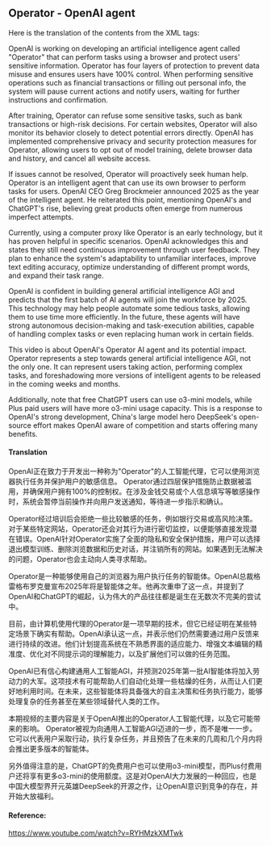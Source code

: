 ## Operator - OpenAI agent

Here is the translation of the contents from the XML tags:

OpenAI is working on developing an artificial intelligence agent called "Operator" that can perform tasks using a browser and protect users' sensitive information. Operator has four layers of protection to prevent data misuse and ensures users have 100% control. When performing sensitive operations such as financial transactions or filling out personal info, the system will pause current actions and notify users, waiting for further instructions and confirmation.

After training, Operator can refuse some sensitive tasks, such as bank transactions or high-risk decisions. For certain websites, Operator will also monitor its behavior closely to detect potential errors directly. OpenAI has implemented comprehensive privacy and security protection measures for Operator, allowing users to opt out of model training, delete browser data and history, and cancel all website access.

If issues cannot be resolved, Operator will proactively seek human help. Operator is an intelligent agent that can use its own browser to perform tasks for users. OpenAI CEO Greg Brockmeier announced 2025 as the year of the intelligent agent. He reiterated this point, mentioning OpenAI's and ChatGPT's rise, believing great products often emerge from numerous imperfect attempts.

Currently, using a computer proxy like Operator is an early technology, but it has proven helpful in specific scenarios. OpenAI acknowledges this and states they still need continuous improvement through user feedback. They plan to enhance the system's adaptability to unfamiliar interfaces, improve text editing accuracy, optimize understanding of different prompt words, and expand their task range.

OpenAI is confident in building general artificial intelligence AGI and predicts that the first batch of AI agents will join the workforce by 2025. This technology may help people automate some tedious tasks, allowing them to use time more efficiently. In the future, these agents will have strong autonomous decision-making and task-execution abilities, capable of handling complex tasks or even replacing human work in certain fields.

This video is about OpenAI's Operator AI agent and its potential impact. Operator represents a step towards general artificial intelligence AGI, not the only one. It can represent users taking action, performing complex tasks, and foreshadowing more versions of intelligent agents to be released in the coming weeks and months.

Additionally, note that free ChatGPT users can use o3-mini models, while Plus paid users will have more o3-mini usage capacity. This is a response to OpenAI's strong development, China's large model hero DeepSeek's open-source effort makes OpenAI aware of competition and starts offering many benefits.

#### Translation 

OpenAI正在致力于开发出一种称为"Operator"的人工智能代理，它可以使用浏览器执行任务并保护用户的敏感信息。 Operator通过四层保护措施防止数据被滥用，并确保用户拥有100%的控制权。在涉及金钱交易或个人信息填写等敏感操作时，系统会暂停当前操作并向用户发送通知，等待进一步指示和确认。

Operator经过培训后会拒绝一些比较敏感的任务，例如银行交易或高风险决策。对于某些特定网站，Operator还会对其行为进行密切监控，以便能够直接发现潜在错误。OpenAI针对Operator实施了全面的隐私和安全保护措施，用户可以选择退出模型训练、删除浏览数据和历史对话，并注销所有的网站。如果遇到无法解决的问题，Operator也会主动向人类寻求帮助。

Operator是一种能够使用自己的浏览器为用户执行任务的智能体。OpenAI总裁格雷格布罗克曼宣布2025年将是智能体之年。他再次重申了这一点，并提到了OpenAI和ChatGPT的崛起，认为伟大的产品往往都是诞生在无数次不完美的尝试中。

目前，由计算机使用代理的Operator是一项早期的技术，但它已经证明在某些特定场景下确实有帮助。OpenAI承认这一点，并表示他们仍然需要通过用户反馈来进行持续的改进。他们计划提高系统在不熟悉界面的适应能力、增强文本编辑的精准度、优化对不同提示词的理解能力，以及扩展他们可以做的任务范围。

OpenAI已有信心构建通用人工智能AGI，并预测2025年第一批AI智能体将加入劳动力的大军。这项技术有可能帮助人们自动化处理一些枯燥的任务，从而让人们更好地利用时间。在未来，这些智能体将具备强大的自主决策和任务执行能力，能够处理复杂的任务甚至在某些领域替代人类的工作。

本期视频的主要内容是关于OpenAI推出的Operator人工智能代理，以及它可能带来的影响。 Operator被视为向通用人工智能AGI迈进的一步，而不是唯一一步。它可以代表用户采取行动，执行复杂任务，并且预告了在未来的几周和几个月内将会推出更多版本的智能体。

另外值得注意的是，ChatGPT的免费用户也可以使用o3-mini模型，而Plus付费用户还将享有更多o3-mini的使用额度。这是对OpenAI大力发展的一种回应，也是中国大模型界开元英雄DeepSeek的开源之作，让OpenAI意识到竞争的存在，并开始大放福利。

#### Reference: 

https://www.youtube.com/watch?v=RYHMzkXMTwk